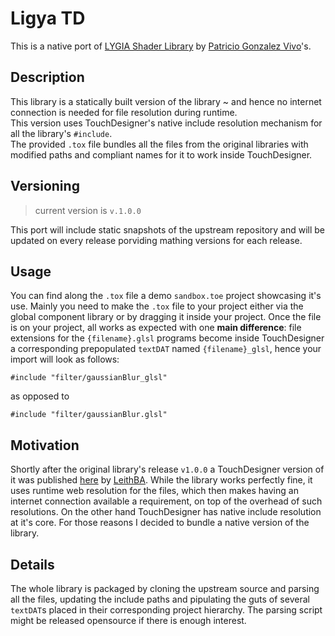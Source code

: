# Ligya TD

This is a native port of [LYGIA Shader Library](https://github.com/patriciogonzalezvivo/lygia) by [Patricio Gonzalez Vivo](https://github.com/patriciogonzalezvivo)'s.

## Description

This library is a statically built version of the library ~ and hence no internet connection is needed for file resolution during runtime.  
This version uses TouchDesigner's native include resolution mechanism for all the library's `#include`.  
The provided `.tox` file bundles all the files from the original libraries with modified paths and compliant names for it to work inside TouchDesigner.

## Versioning
> current version is `v.1.0.0`

This port will include static snapshots of the upstream repository and will be updated on every release porviding mathing versions for each release.

## Usage

You can find along the `.tox` file a demo `sandbox.toe` project showcasing it's use.
Mainly you need to make the `.tox` file to your project either via the global component library or by dragging it inside your project.
Once the file is on your project, all works as expected with one **main difference**: file extensions for the `{filename}.glsl` programs become inside TouchDesigner a corresponding prepopulated `textDAT` named `{filename}_glsl`, hence your import will look as follows:

```
#include "filter/gaussianBlur_glsl"
```

as opposed to

```
#include "filter/gaussianBlur.glsl"
```

## Motivation

Shortly after the original library's release `v1.0.0` a TouchDesigner version of it was published [here](https://derivative.ca/community-post/asset/lygia-touchdesginer/66804) by [LeithBA](https://github.com/LeithBA).
While the library works perfectly fine, it uses runtime web resolution for the files, which then makes having an internet connection available a requirement, on top of the overhead of such resolutions.
On the other hand TouchDesigner has native include resolution at it's core.
For those reasons I decided to bundle a native version of the library.

## Details

The whole library is packaged by cloning the upstream source and parsing all the files, updating the include paths and pipulating the guts of several `textDAT`s placed in their corresponding project hierarchy.
The parsing script might be released opensource if there is enough interest.
